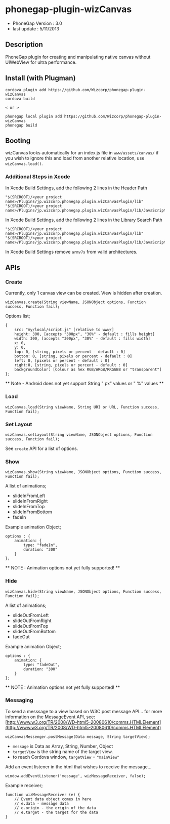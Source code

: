 # phonegap-plugin-wizCanvas

- PhoneGap Version : 3.0
- last update : 5/11/2013

## Description

PhoneGap plugin for creating and manipulating native canvas without UIWebView for ultra performance.

## Install (with Plugman) 

	cordova plugin add https://github.com/Wizcorp/phonegap-plugin-wizCanvas
	cordova build
	
	< or >
	
	phonegap local plugin add https://github.com/Wizcorp/phonegap-plugin-wizCanvas
	phonegap build

## Booting

wizCanvas looks automatically for an index.js file in ```www/assets/canvas/``` if you wish to ignore this and load from another relative location, use ```wizCanvas.load()```.

### Additional Steps in Xcode

In Xcode Build Settings, add the following 2 lines in the Header Path

	"$(SRCROOT)/<your project name>/Plugins/jp.wizcorp.phonegap.plugin.wizCanvasPlugin/lib"
	"$(SRCROOT)/<your project name>/Plugins/jp.wizcorp.phonegap.plugin.wizCanvasPlugin/lib/JavaScriptCore"

In Xcode Build Settings, add the following 2 lines in the Library Search Path

	"$(SRCROOT)/<your project name>/Plugins/jp.wizcorp.phonegap.plugin.wizCanvasPlugin/lib"
	"$(SRCROOT)/<your project name>/Plugins/jp.wizcorp.phonegap.plugin.wizCanvasPlugin/lib/JavaScriptCore"

In Xcode Build Settings remove `armv7s` from valid architectures.


## APIs

### Create

Currently, only 1 canvas view can be created. View is hidden after creation.

	wizCanvas.create(String viewName, JSONObject options, Function success, Function fail);

Options list;

	{
	    src: "my/local/script.js" [relative to www/]
	    height: 300, [accepts "300px", "30%" - default : fills height] 
	    width: 300, [accepts "300px", "30%" - default : fills width] 
	    x: 0,
	    y: 0, 
	    top: 0, [string, pixels or percent - default : 0]
	    bottom: 0, [string, pixels or percent - default : 0]
	    left: 0, [pixels or percent - default : 0]    
	    right:0, [string, pixels or percent - default : 0]
	    backgroundColor: [Colour as hex RGB/ARGB/RRGGBB or "transparent"]
	}; 

** Note - Android does not yet support String " px" values or " %" values ** 

### Load

	wizCanvas.load(String viewName, String URI or URL, Function success, Function fail);
	
	
### Set Layout
	
	wizCanvas.setLayout(String viewName, JSONObject options, Function success, Function fail);

See `create` API for a list of options.

### Show

	wizCanvas.show(String viewName, JSONObject options, Function success, Function fail);

A list of animations;

- slideInFromLeft
- slideInFromRight
- slideInFromTop
- slideInFromBottom
- fadeIn

Example animation Object;

	options : {
		animation: {
	    	type: "fadeIn", 
	    	duration: "300"
	    }
	};
	
** NOTE : Animation options not yet fully supported! **

### Hide

	wizCanvas.hide(String viewName, JSONObject options, Function success, Function fail);

A list of animations;

- slideOutFromLeft
- slideOutFromRight
- slideOutFromTop
- slideOutFromBottom
- fadeOut

Example animation Object;

	options : {
		animation: {
    		type: "fadeOut",
    		duration: "300"
    	}
	}; 

** NOTE : Animation options not yet fully supported! **

### Messaging

To send a messsage to a view based on W3C post message API... for more information on the MessageEvent API, see: [http://www.w3.org/TR/2008/WD-html5-20080610/comms.HTMLElement](http://www.w3.org/TR/2008/WD-html5-20080610/comms.HTMLElement)

	wizCanvasMessenger.postMessage(Data message, String targetView);

- `message` is Data as Array, String, Number, Object
- `targetView` is the string name of the target view.
- to reach Cordova window, `targetView` = `"mainView"`

Add an event listener in the html that wishes to receive the message...

	window.addEventListener('message', wizMessageReceiver, false);

Example receiver;

	function wizMessageReceiver (e) {
	    // Event data object comes in here
	    // e.data - message data
		// e.origin - the origin of the data
		// e.target - the target for the data
	}
